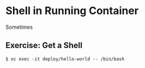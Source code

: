 # Shell in Running Container

Sometimes

## Exercise: Get a Shell

```
$ oc exec -it deploy/hello-world -- /bin/bash
```

